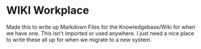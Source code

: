 # WIKI Workplace

Made this to write up Markdown Files for the Knowledgebase/Wiki for when we have one. This isn't imported or used anywhere.
I just need a nice place to write these all up for when we migrate to a new system.
